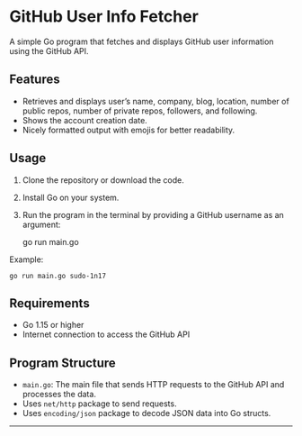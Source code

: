 
# GitHub User Info Fetcher

A simple Go program that fetches and displays GitHub user information using the GitHub API.

## Features

- Retrieves and displays user’s name, company, blog, location, number of public repos, number of private repos, followers, and following.
- Shows the account creation date.
- Nicely formatted output with emojis for better readability.

## Usage

1. Clone the repository or download the code.
2. Install Go on your system.
3. Run the program in the terminal by providing a GitHub username as an argument:

    go run main.go <github-username>

Example:

    go run main.go sudo-1n17

## Requirements

- Go 1.15 or higher
- Internet connection to access the GitHub API

## Program Structure

- `main.go`: The main file that sends HTTP requests to the GitHub API and processes the data.
- Uses `net/http` package to send requests.
- Uses `encoding/json` package to decode JSON data into Go structs.
  
---

